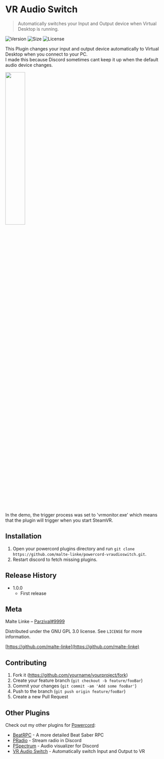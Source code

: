 # VR Audio Switch
> Automatically switches your Input and Output device when Virtual Desktop is running.

![Version][version-image]
![Size][size-image]
![License][license-image]

This Plugin changes your input and output device automatically to Virtual Desktop when you connect to your PC.<br>
I made this because Discord sometimes cant keep it up when the default audio device changes.<br>

<img src="https://i.imgur.com/dqcr3YB.gif" width="35%">

In the demo, the trigger process was set to 'vrmonitor.exe' which means that the plugin will trigger when you start SteamVR.

## Installation

1. Open your powercord plugins directory and run `git clone https://github.com/malte-linke/powercord-vraudioswitch.git`.
2. Restart discord to fetch missing plugins.

## Release History

* 1.0.0
    * First release

## Meta

Malte Linke – [Parzival#9999](https://discord.com/users/249877580180750336)

Distributed under the GNU GPL 3.0 license. See ``LICENSE`` for more information.

[https://github.com/malte-linke](https://github.com/malte-linke)

## Contributing

1. Fork it (<https://github.com/yourname/yourproject/fork>)
2. Create your feature branch (`git checkout -b feature/fooBar`)
3. Commit your changes (`git commit -am 'Add some fooBar'`)
4. Push to the branch (`git push origin feature/fooBar`)
5. Create a new Pull Request

<!-- Markdown link & img dfn's -->
[version-image]: https://img.shields.io/github/manifest-json/v/malte-linke/powercord-vraudioswitch?style=flat-square
[license-image]: https://img.shields.io/github/license/malte-linke/powercord-vraudioswitch?style=flat-square
[size-image]: https://img.shields.io/github/repo-size/malte-linke/powercord-vraudioswitch?label=size&style=flat-square


## Other Plugins

Check out my other plugins for [Powercord](https://powercord.dev/plugins/):

  - [BeatRPC](https://github.com/malte-linke/powercord-beatrpc) - A more detailed Beat Saber RPC
  - [PRadio](https://github.com/malte-linke/powercord-pradio) - Stream radio in Discord
  - [PSpectrum](https://github.com/malte-linke/powercord-pspectrum) - Audio visualizer for Discord
  - [VR Audio Switch](https://github.com/malte-linke/powercord-vraudioswitch) - Automatically switch Input and Output to VR